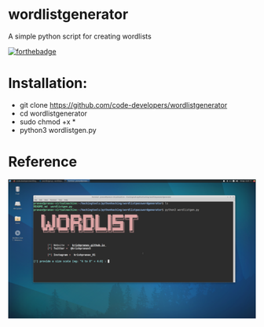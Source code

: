 # wordlistgenerator
A simple python script for creating wordlists

[![forthebadge](https://forthebadge.com/images/badges/made-with-python.svg)](https://forthebadge.com)

# Installation:
- git clone https://github.com/code-developers/wordlistgenerator
- cd wordlistgenerator
- sudo chmod +x *
- python3 wordlistgen.py 

# Reference
<img src="https://github.com/code-developers/wordlistgenerator/blob/master/cap.png">